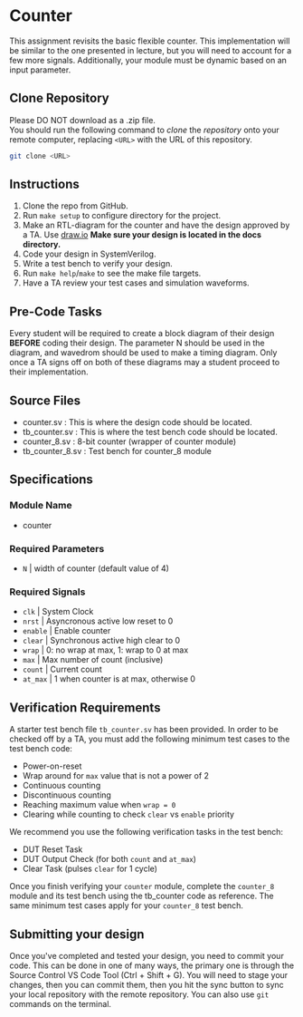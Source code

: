 ﻿# Counter

This assignment revisits the basic flexible counter. 
This implementation will be similar to the one presented in lecture, 
but you will need to account for a few more signals. 
Additionally, your module must be dynamic based on an input parameter. 

## Clone Repository
Please DO NOT download as a .zip file.  
You should run the following command to *clone* the *repository* onto
your remote computer, replacing `<URL>` with the URL of this repository.

```bash
git clone <URL>
```
## Instructions
1. Clone the repo from GitHub.
2. Run `make setup` to configure directory for the project.
3. Make an RTL-diagram for the counter and have the design approved by a TA. Use [draw.io](https://app.diagrams.net/) **Make sure your design is located in the docs directory.**
4. Code your design in SystemVerilog.
5. Write a test bench to verify your design.
6. Run `make help`/`make` to see the make file targets.
7. Have a TA review your test cases and simulation waveforms.

## Pre-Code Tasks
Every student will be required to create a block diagram of their design 
**BEFORE** coding their design. The parameter N should be used in the 
diagram, and wavedrom should be used to make a timing diagram. Only once
a TA signs off on both of these diagrams may a student proceed to their 
implementation.

## Source Files
- counter.sv : This is where the design code should be located.
- tb_counter.sv : This is where the test bench code should be located.
- counter_8.sv : 8-bit counter (wrapper of counter module)
- tb_counter_8.sv : Test bench for counter_8 module

## Specifications
### Module Name 
- counter

### Required Parameters
- `N` | width of counter (default value of 4)

### Required Signals

- `clk` | System Clock
- `nrst` | Asyncronous active low reset to 0
- `enable` | Enable counter
- `clear` | Synchronous active high clear to 0
- `wrap` | 0: no wrap at max, 1: wrap to 0 at max
- `max` | Max number of count (inclusive)
- `count` | Current count
- `at_max` | 1 when counter is at max, otherwise 0

## Verification Requirements
A starter test bench file `tb_counter.sv` has been provided. In order to be checked off by a TA, you must add the following minimum test cases to the test bench code:

- Power-on-reset
- Wrap around for `max` value that is not a power of 2
- Continuous counting
- Discontinuous counting
- Reaching maximum value when `wrap = 0`
- Clearing while counting to check `clear` vs `enable` priority

We recommend you use the following verification tasks in the test bench:

- DUT Reset Task
- DUT Output Check (for both `count` and `at_max`)
- Clear Task (pulses `clear` for 1 cycle)

Once you finish verifying your `counter` module, complete the `counter_8` module and its test bench using the tb_counter code as reference. The same minimum test cases apply for your `counter_8` test bench.

## Submitting your design
Once you've completed and tested your design, you need to commit your code.
This can be done in one of many ways, the primary one is through the Source Control
VS Code Tool (Ctrl + Shift + G). You will need to stage your changes, then you
can commit them, then you hit the sync button to sync your local repository with
the remote repository.
You can also use `git` commands on the terminal.
